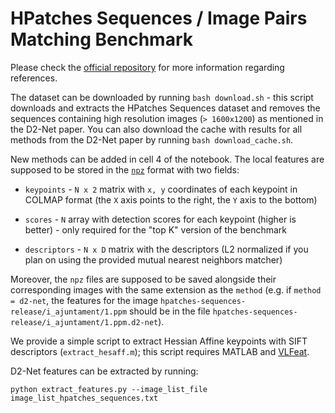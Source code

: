 #  HPatches Sequences / Image Pairs Matching Benchmark

Please check the [official repository](https://github.com/hpatches/hpatches-dataset) for more information regarding references.

The dataset can be downloaded by running `bash download.sh` - this script downloads and extracts the HPatches Sequences dataset and removes the sequences containing high resolution images (`> 1600x1200`) as mentioned in the D2-Net paper. You can also download the cache with results for all methods from the D2-Net paper by running `bash download_cache.sh`.

New methods can be added in cell 4 of the notebook. The local features are supposed to be stored in the [`npz`](https://docs.scipy.org/doc/numpy/reference/generated/numpy.savez.html) format with two fields:

- `keypoints` - `N x 2` matrix with `x, y` coordinates of each keypoint in COLMAP format (the `X` axis points to the right, the `Y` axis to the bottom)

- `scores` - `N` array with detection scores for each keypoint (higher is better) - only required for the "top K" version of the benchmark

- `descriptors` - `N x D` matrix with the descriptors (L2 normalized if you plan on using the provided mutual nearest neighbors matcher)

Moreover, the `npz` files are supposed to be saved alongside their corresponding images with the same extension as the `method` (e.g. if `method = d2-net`, the features for the image `hpatches-sequences-release/i_ajuntament/1.ppm` should be in the file `hpatches-sequences-release/i_ajuntament/1.ppm.d2-net`).

We provide a simple script to extract Hessian Affine keypoints with SIFT descriptors (`extract_hesaff.m`); this script requires MATLAB and [VLFeat](http://www.vlfeat.org/).

D2-Net features can be extracted by running:
```
python extract_features.py --image_list_file image_list_hpatches_sequences.txt
```
